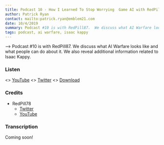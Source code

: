 ```yaml
---
title: Podcast 10 - How I Learned To Stop Worrying  Game AI with RedPill78
author: Patrick Ryan
contact: mailto:patrick.ryan@emblem21.com
date: 10/4/2019
summary: Podcast #10 is with RedPill87.  We discuss what AI Warfare looks like and what people can do about it.  We also reveal additional information related to Isaac Kappy.
tags: podcast, ai warfare, isaac kappy
---
```

--> Podcast #10 is with RedPill87.  We discuss what AI Warfare looks like and what people can do about it.  We also reveal additional information related to Isaac Kappy.

### Listen

<> [YouTube](https://www.youtube.com/watch?v=tGAZpBZNoTE)
<> [Twitter](https://twitter.com/RedPill78/status/1180298706077323266)
<> [Download](https://mega.nz/#!KgFBlKgL!1XpCXip_lsH81rf57KORaWDzQ4MU0DpEhJSFnTA1xJs)

### Credits

* RedPill78
  * [Twitter](https://twitter.com/redpill78)
  * [YouTube](https://www.youtube.com/c/RedPill78)

### Transcription

Coming soon!

